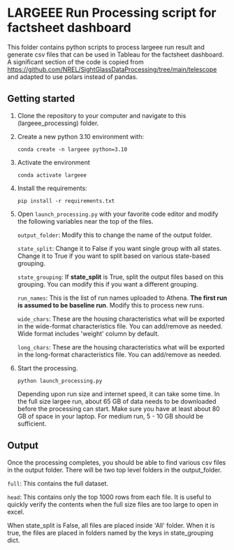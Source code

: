 # LARGEEE Run Processing script for factsheet dashboard

This folder contains python scripts to process largeee run result and generate csv files that can be used in Tableau for the factsheet dashboard. A significant section of the code is copied from https://github.com/NREL/SightGlassDataProcessing/tree/main/telescope and adapted to use polars instead of pandas. 

## Getting started
1. Clone the repository to your computer and navigate to this (largeee_processing) folder.
2. Create a new python 3.10 environment with:
   
   `conda create -n largeee python=3.10`
3. Activate the environment
   
   `conda activate largeee`

4. Install the requirements:
   
   `pip install -r requirements.txt`

5. Open `launch_processing.py` with your favorite code editor and modify the following variables near the top of the files.
   
   `output_folder`: Modify this to change the name of the output folder.

   `state_split`: Change it to False if you want single group with all states. Change it to True if you want to split based on various state-based grouping.

   `state_grouping`: If __state_split__ is True, split the output files based on this grouping. You can modify this if you want a different grouping.

   `run_names`: This is the list of run names uploaded to Athena. __The first run is assumed to be baseline run__. Modify this to process new runs.

   `wide_chars`: These are the housing characteristics what will be exported in the wide-format characteristics file. You can add/remove as needed. Wide format includes 'weight' column by default.

   `long_chars`: These are the housing characteristics what will be exported in the long-format characteristics file. You can add/remove as needed.

6. Start the processing.
   
   `python launch_processing.py`

   Depending upon run size and internet speed, it can take some time. In the full size largee run, about 65 GB of data needs to be downloaded before the processing can start. Make sure you have at least about 80 GB of space in your laptop. For medium run, 5 - 10 GB should be sufficient.

## Output
Once the processing completes, you should be able to find various csv files in the output folder. There will be two top level folders in the output_folder.
   
   `full`: This contains the full dataset.

   `head`: This contains only the top 1000 rows from each file. It is useful to quickly verify the contents when the full size files are too large to open in excel.

   When state_split is False, all files are placed inside 'All' folder. When it is true, the files are placed in folders named by the keys in state_grouping dict.